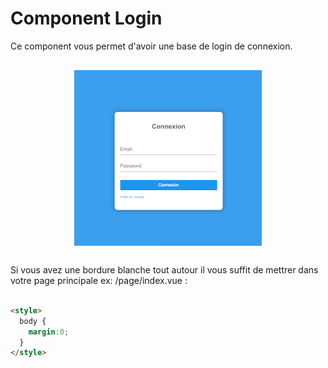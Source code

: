 # Component Login

Ce component vous permet d'avoir une base de login de connexion.

<img src="login.png" style="display:block;margin:30px auto;width:300px;">

Si vous avez une bordure blanche tout autour il vous suffit de mettrer dans votre page principale ex: /page/index.vue : 
<br><br>

```html
<style>
  body {
    margin:0;
  }
</style>
```



